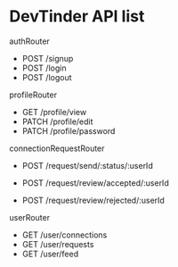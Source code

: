 # DevTinder API list

authRouter

-   POST /signup
-   POST /login
-   POST /logout

profileRouter

-   GET /profile/view
-   PATCH /profile/edit
-   PATCH /profile/password

connectionRequestRouter

-   POST /request/send/:status/:userId

-   POST /request/review/accepted/:userId
-   POST /request/review/rejected/:userId

userRouter

-   GET /user/connections
-   GET /user/requests
-   GET /user/feed
